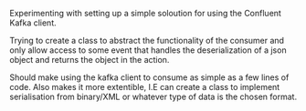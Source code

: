 Experimenting with setting up a simple soloution for using the Confluent Kafka client.

Trying to create a class to abstract the functionality of the consumer and only allow access to some event 
that handles the deserialization of a json object and returns the object in the action. 

Should make using the kafka client to consume as simple as a few lines of code.
Also makes it more extentible, I.E can create a class to implement serialisation from binary/XML or whatever type of data is the chosen format.
